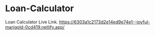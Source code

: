 # Loan-Calculator
  Loan Calculator Live Link.
https://6303a1c2173d2e14ed9e74e1--joyful-marigold-0cd419.netlify.app/
